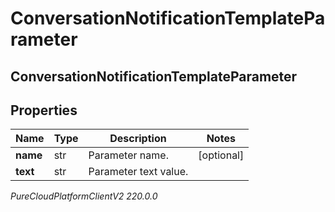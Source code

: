 # ConversationNotificationTemplateParameter

## ConversationNotificationTemplateParameter

## Properties

|Name | Type | Description | Notes|
|------------ | ------------- | ------------- | -------------|
| **name** | str | Parameter name. | [optional] |
| **text** | str | Parameter text value. | |



_PureCloudPlatformClientV2 220.0.0_
